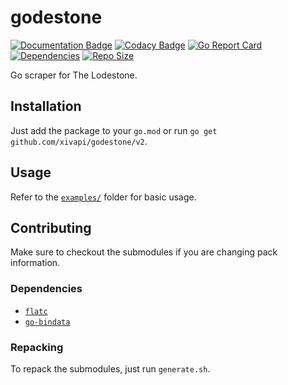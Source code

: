 # godestone

[![Documentation Badge](https://img.shields.io/badge/docs-pkg.go.dev-007D9C)](https://pkg.go.dev/github.com/xivapi/godestone/v2)
[![Codacy Badge](https://api.codacy.com/project/badge/Grade/28006e7fe175446db0fd8d38c92795b7)](https://app.codacy.com/gh/karashiiro/godestone?utm_source=github.com&utm_medium=referral&utm_content=karashiiro/godestone&utm_campaign=Badge_Grade)
[![Go Report Card](https://goreportcard.com/badge/github.com/xivapi/godestone/v2)](https://goreportcard.com/report/github.com/xivapi/godestone/v2)
[![Dependencies](https://img.shields.io/librariesio/github/xivapi/godestone)](https://libraries.io/github/xivapi/godestone)
[![Repo Size](https://img.shields.io/github/repo-size/xivapi/godestone)](https://github.com/xivapi/godestone/v2)

Go scraper for The Lodestone.

## Installation
Just add the package to your `go.mod` or run `go get github.com/xivapi/godestone/v2`.

## Usage
Refer to the [`examples/`](examples) folder for basic usage.

## Contributing
Make sure to checkout the submodules if you are changing pack information.

### Dependencies
  * [`flatc`](https://google.github.io/flatbuffers)
  * [`go-bindata`](https://github.com/go-bindata/go-bindata)

### Repacking
To repack the submodules, just run `generate.sh`.

